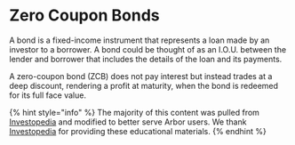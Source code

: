 # Zero Coupon Bonds

A bond is a fixed-income instrument that represents a loan made by an investor to a borrower. A bond could be thought of as an I.O.U. between the lender and borrower that includes the details of the loan and its payments.

A zero-coupon bond (ZCB) does not pay interest but instead trades at a deep discount, rendering a profit at maturity, when the bond is redeemed for its full face value.

{% hint style="info" %}
The majority of this content was pulled from [Investopedia](https://www.investopedia.com) and modified to better serve Arbor users. We thank [Investopedia](https://www.investopedia.com) for providing these educational materials.
{% endhint %}
